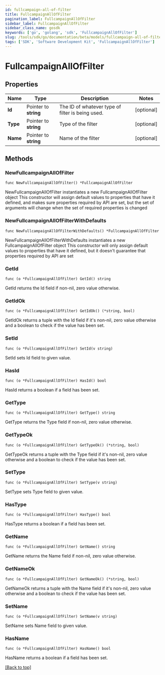 ```yaml
---
id: fullcampaign-all-of-filter
title: FullcampaignAllOfFilter
pagination_label: FullcampaignAllOfFilter
sidebar_label: FullcampaignAllOfFilter
sidebar_class_name: gosdk
keywords: ['go', 'golang', 'sdk', 'FullcampaignAllOfFilter'] 
slug: /tools/sdk/go/documentation/beta/models/fullcampaign-all-of-filter
tags: ['SDK', 'Software Development Kit', 'FullcampaignAllOfFilter']
---
```


# FullcampaignAllOfFilter

## Properties

Name | Type | Description | Notes
------------ | ------------- | ------------- | -------------
**Id** | Pointer to **string** | The ID of whatever type of filter is being used. | [optional] 
**Type** | Pointer to **string** | Type of the filter | [optional] 
**Name** | Pointer to **string** | Name of the filter | [optional] 

## Methods

### NewFullcampaignAllOfFilter

`func NewFullcampaignAllOfFilter() *FullcampaignAllOfFilter`

NewFullcampaignAllOfFilter instantiates a new FullcampaignAllOfFilter object
This constructor will assign default values to properties that have it defined,
and makes sure properties required by API are set, but the set of arguments
will change when the set of required properties is changed

### NewFullcampaignAllOfFilterWithDefaults

`func NewFullcampaignAllOfFilterWithDefaults() *FullcampaignAllOfFilter`

NewFullcampaignAllOfFilterWithDefaults instantiates a new FullcampaignAllOfFilter object
This constructor will only assign default values to properties that have it defined,
but it doesn't guarantee that properties required by API are set

### GetId

`func (o *FullcampaignAllOfFilter) GetId() string`

GetId returns the Id field if non-nil, zero value otherwise.

### GetIdOk

`func (o *FullcampaignAllOfFilter) GetIdOk() (*string, bool)`

GetIdOk returns a tuple with the Id field if it's non-nil, zero value otherwise
and a boolean to check if the value has been set.

### SetId

`func (o *FullcampaignAllOfFilter) SetId(v string)`

SetId sets Id field to given value.

### HasId

`func (o *FullcampaignAllOfFilter) HasId() bool`

HasId returns a boolean if a field has been set.

### GetType

`func (o *FullcampaignAllOfFilter) GetType() string`

GetType returns the Type field if non-nil, zero value otherwise.

### GetTypeOk

`func (o *FullcampaignAllOfFilter) GetTypeOk() (*string, bool)`

GetTypeOk returns a tuple with the Type field if it's non-nil, zero value otherwise
and a boolean to check if the value has been set.

### SetType

`func (o *FullcampaignAllOfFilter) SetType(v string)`

SetType sets Type field to given value.

### HasType

`func (o *FullcampaignAllOfFilter) HasType() bool`

HasType returns a boolean if a field has been set.

### GetName

`func (o *FullcampaignAllOfFilter) GetName() string`

GetName returns the Name field if non-nil, zero value otherwise.

### GetNameOk

`func (o *FullcampaignAllOfFilter) GetNameOk() (*string, bool)`

GetNameOk returns a tuple with the Name field if it's non-nil, zero value otherwise
and a boolean to check if the value has been set.

### SetName

`func (o *FullcampaignAllOfFilter) SetName(v string)`

SetName sets Name field to given value.

### HasName

`func (o *FullcampaignAllOfFilter) HasName() bool`

HasName returns a boolean if a field has been set.


[[Back to top]](#) 


